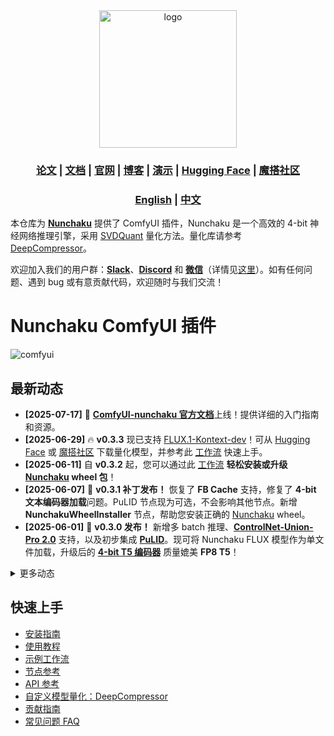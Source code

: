 <div align="center" id="nunchaku_logo">
  <img src="https://raw.githubusercontent.com/nunchaku-tech/nunchaku/96615bd93a1f0d2cf98039fddecfec43ce34cc96/assets/nunchaku.svg" alt="logo" width="220"></img>
</div>
<h3 align="center">
<a href="http://arxiv.org/abs/2411.05007"><b>论文</b></a> | <a href="https://nunchaku.tech/docs/ComfyUI-nunchaku/"><b>文档</b></a> | <a href="https://hanlab.mit.edu/projects/svdquant"><b>官网</b></a> | <a href="https://hanlab.mit.edu/blog/svdquant"><b>博客</b></a> | <a href="https://svdquant.mit.edu"><b>演示</b></a> | <a href="https://huggingface.co/nunchaku-tech"><b>Hugging Face</b></a> | <a href="https://modelscope.cn/organization/nunchaku-tech"><b>魔搭社区</b></a>
</h3>

<h3 align="center">
<a href="README.md"><b>English</b></a> | <a href="README_ZH.md"><b>中文</b></a>
</h3>

本仓库为 [**Nunchaku**](https://github.com/nunchaku/nunchaku) 提供了 ComfyUI 插件，Nunchaku 是一个高效的 4-bit 神经网络推理引擎，采用 [SVDQuant](http://arxiv.org/abs/2411.05007) 量化方法。量化库请参考 [DeepCompressor](https://github.com/nunchaku-tech/deepcompressor)。

欢迎加入我们的用户群：[**Slack**](https://join.slack.com/t/nunchaku/shared_invite/zt-3170agzoz-NgZzWaTrEj~n2KEV3Hpl5Q)、[**Discord**](https://discord.gg/Wk6PnwX9Sm) 和 [**微信**](https://huggingface.co/datasets/nunchaku-tech/cdn/resolve/main/nunchaku/assets/wechat.jpg)（详情见[这里](https://github.com/nunchaku-tech/nunchaku/issues/149)）。如有任何问题、遇到 bug 或有意贡献代码，欢迎随时与我们交流！

# Nunchaku ComfyUI 插件

![comfyui](https://huggingface.co/datasets/nunchaku-tech/cdn/resolve/main/ComfyUI-nunchaku/comfyui.jpg)

## 最新动态

- **[2025-07-17]** 🚀 [**ComfyUI-nunchaku 官方文档**](https://nunchaku.tech/docs/ComfyUI-nunchaku/)上线！提供详细的入门指南和资源。
- **[2025-06-29]** 🔥 **v0.3.3** 现已支持 [FLUX.1-Kontext-dev](https://huggingface.co/black-forest-labs/FLUX.1-Kontext-dev)！可从 [Hugging Face](https://huggingface.co/nunchaku-tech/nunchaku-flux.1-kontext-dev) 或 [魔搭社区](https://modelscope.cn/models/nunchaku-tech/nunchaku-flux.1-kontext-dev) 下载量化模型，并参考此 [工作流](./example_workflows/nunchaku-flux.1-kontext-dev.json) 快速上手。
- **[2025-06-11]** 自 **v0.3.2** 起，您可以通过此 [工作流](https://github.com/nunchaku-tech/ComfyUI-nunchaku/blob/main/example_workflows/install_wheel.json) **轻松安装或升级 [Nunchaku](https://github.com/nunchaku-tech/nunchaku) wheel 包**！
- **[2025-06-07]** 🚀 **v0.3.1 补丁发布！** 恢复了 **FB Cache** 支持，修复了 **4-bit 文本编码器加载**问题。PuLID 节点现为可选，不会影响其他节点。新增 **NunchakuWheelInstaller** 节点，帮助您安装正确的 [Nunchaku](https://github.com/nunchaku-tech/nunchaku) wheel。
- **[2025-06-01]** 🚀 **v0.3.0 发布！** 新增多 batch 推理、[**ControlNet-Union-Pro 2.0**](https://huggingface.co/Shakker-Labs/FLUX.1-dev-ControlNet-Union-Pro-2.0) 支持，以及初步集成 [**PuLID**](https://github.com/ToTheBeginning/PuLID)。现可将 Nunchaku FLUX 模型作为单文件加载，升级后的 [**4-bit T5 编码器**](https://huggingface.co/nunchaku-tech/nunchaku-t5) 质量媲美 **FP8 T5**！

<details>
<summary>更多动态</summary>

- **[2025-04-16]** 🎥 发布了 [**英文**](https://youtu.be/YHAVe-oM7U8?si=cM9zaby_aEHiFXk0) 和 [**中文**](https://www.bilibili.com/video/BV1BTocYjEk5/?share_source=copy_web&vd_source=8926212fef622f25cc95380515ac74ee) 教学视频，助力安装与使用。
- **[2025-04-09]** 📢 发布了 [四月路线图](https://github.com/nunchaku-tech/nunchaku/issues/266) 和 [FAQ](https://github.com/nunchaku-tech/nunchaku/discussions/262)，帮助社区用户快速上手并了解最新进展。
- **[2025-04-05]** 🚀 **v0.2.0 发布！** 支持 [**多 LoRA**](example_workflows/nunchaku-flux.1-dev.json) 和 [**ControlNet**](example_workflows/nunchaku-flux.1-dev-controlnet-union-pro.json)，FP16 attention 与 First-Block Cache 性能增强。新增 [**20 系显卡**](examples/flux.1-dev-turing.py) 兼容性，并提供 [FLUX.1-redux](example_workflows/nunchaku-flux.1-redux-dev.json) 官方工作流！

</details>

## 快速上手

- [安装指南](https://nunchaku.tech/docs/ComfyUI-nunchaku/get_started/installation.html)
- [使用教程](https://nunchaku.tech/docs/ComfyUI-nunchaku/get_started/usage.html)
- [示例工作流](https://nunchaku.tech/docs/ComfyUI-nunchaku/workflows/toc.html)
- [节点参考](https://nunchaku.tech/docs/ComfyUI-nunchaku/nodes/toc.html)
- [API 参考](https://nunchaku.tech/docs/ComfyUI-nunchaku/api/toc.html)
- [自定义模型量化：DeepCompressor](https://github.com/mit-han-lab/deepcompressor)
- [贡献指南](https://nunchaku.tech/docs/ComfyUI-nunchaku/developer/contribution_guide.html)
- [常见问题 FAQ](https://nunchaku.tech/docs/nunchaku/faq/faq.html)